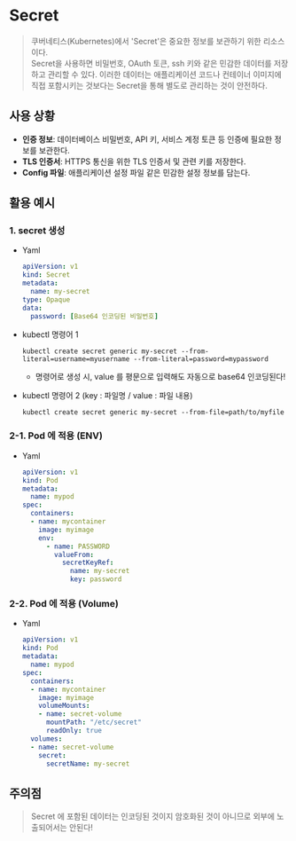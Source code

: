 # Secret

> 쿠버네티스(Kubernetes)에서 'Secret'은 중요한 정보를 보관하기 위한 리소스이다.
> <br>Secret을 사용하면 비밀번호, OAuth 토큰, ssh 키와 같은 민감한 데이터를 저장하고 관리할 수 있다. 이러한 데이터는 애플리케이션 코드나 컨테이너 이미지에 직접 포함시키는 것보다는 Secret을 통해 별도로 관리하는 것이 안전하다.

## 사용 상황

  -  **인증 정보**: 데이터베이스 비밀번호, API 키, 서비스 계정 토큰 등 인증에 필요한 정보를 보관한다.
  -  **TLS 인증서**: HTTPS 통신을 위한 TLS 인증서 및 관련 키를 저장한다.
  -  **Config 파일**: 애플리케이션 설정 파일 같은 민감한 설정 정보를 담는다.

## 활용 예시

### 1. secret 생성
- Yaml
    ```yaml
    apiVersion: v1
    kind: Secret
    metadata:
      name: my-secret
    type: Opaque
    data:
      password: [Base64 인코딩된 비밀번호]
    ```
- kubectl 명령어 1

    ```script
    kubectl create secret generic my-secret --from-literal=username=myusername --from-literal=password=mypassword
    ```
  * 명령어로 생성 시, value 를 평문으로 입력해도 자동으로 base64 인코딩된다!


- kubectl 명령어 2 (key : 파일명 / value : 파일 내용)

    ```script
    kubectl create secret generic my-secret --from-file=path/to/myfile
    ```


### 2-1. Pod 에 적용 (ENV)

- Yaml

    ```yaml
    apiVersion: v1
    kind: Pod
    metadata:
      name: mypod
    spec:
      containers:
      - name: mycontainer
        image: myimage
        env:
          - name: PASSWORD
            valueFrom:
              secretKeyRef:
                name: my-secret
                key: password
    ```
  
### 2-2. Pod 에 적용 (Volume)
- Yaml
    ```yaml
    apiVersion: v1
    kind: Pod
    metadata:
      name: mypod
    spec:
      containers:
      - name: mycontainer
        image: myimage
        volumeMounts:
        - name: secret-volume
          mountPath: "/etc/secret"
          readOnly: true
      volumes:
      - name: secret-volume
        secret:
          secretName: my-secret
    ```

## 주의점

> Secret 에 포함된 데이터는 인코딩된 것이지 암호화된 것이 아니므로 외부에 노출되어서는 안된다!

